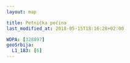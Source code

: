 ```yaml
---
layout: map

title: Petnička pećina
last_modified_at: 2018-05-15T18:16:28+02:00

WDPA: [328897]
geoSrbija:
  L1_183: [6]
---
```

